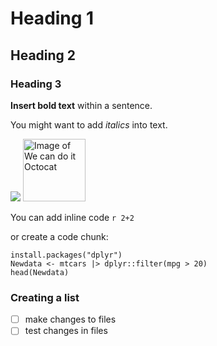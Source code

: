 # Heading 1

## Heading 2

### Heading 3

**Insert bold text** within a sentence.

You might want to add *italics* into text.

![](https://octodex.github.com/images/mona-the-rivetertocat.png)
<img src="https://octodex.github.com/images/mona-the-rivetertocat.png" alt="Image of We can do it Octocat" width="100" height="100">

You can add inline code `r 2+2`

or create a code chunk:
```{r}
install.packages("dplyr")
Newdata <- mtcars |> dplyr::filter(mpg > 20)
head(Newdata)
```

### Creating a list

- [ ] make changes to files
- [ ] test changes in files
